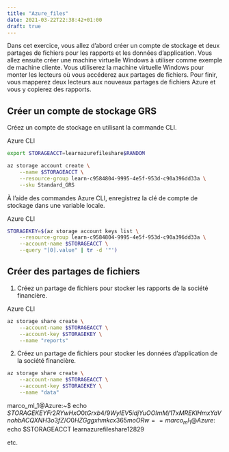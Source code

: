 ```yaml
---
title: "Azure_files"
date: 2021-03-22T22:38:42+01:00
draft: true
---
```


Dans cet exercice, vous allez d’abord créer un compte de stockage et deux partages de fichiers pour les rapports et les données d’application. Vous allez ensuite créer une machine virtuelle Windows à utiliser comme exemple de machine cliente. Vous utiliserez la machine virtuelle Windows pour monter les lecteurs où vous accéderez aux partages de fichiers. Pour finir, vous mapperez deux lecteurs aux nouveaux partages de fichiers Azure et vous y copierez des rapports.

## Créer un compte de stockage GRS

Créez un compte de stockage en utilisant la commande CLI.

Azure CLI

~~~bash
export STORAGEACCT=learnazurefileshare$RANDOM

az storage account create \
    --name $STORAGEACCT \
    --resource-group learn-c9584804-9995-4e5f-953d-c90a396dd33a \
    --sku Standard_GRS
~~~

À l’aide des commandes Azure CLI, enregistrez la clé de compte de stockage dans une variable locale.

Azure CLI

~~~bash
STORAGEKEY=$(az storage account keys list \
    --resource-group learn-c9584804-9995-4e5f-953d-c90a396dd33a \
    --account-name $STORAGEACCT \
    --query "[0].value" | tr -d '"')
~~~

## Créer des partages de fichiers

1. Créez un partage de fichiers pour stocker les rapports de la société financière.

Azure CLI

~~~bash
az storage share create \
    --account-name $STORAGEACCT \
    --account-key $STORAGEKEY \
    --name "reports"
~~~

2. Créez un partage de fichiers pour stocker les données d’application de la société financière.

~~~bash
az storage share create \
    --account-name $STORAGEACCT \
    --account-key $STORAGEKEY \
    --name "data"
~~~

marco_ml_1@Azure:~$ echo $STORAGEKEY
Fr2RYwHxO0tGrxb4/9WylEV5idjYuOOImM/17xMREKlHmxYaVnohbACQXNH3o3fZ/O0HZGggxhmkcx365moORw==
marco_ml_1@Azure:~$ echo $STORAGEACCT
learnazurefileshare12829

etc.
